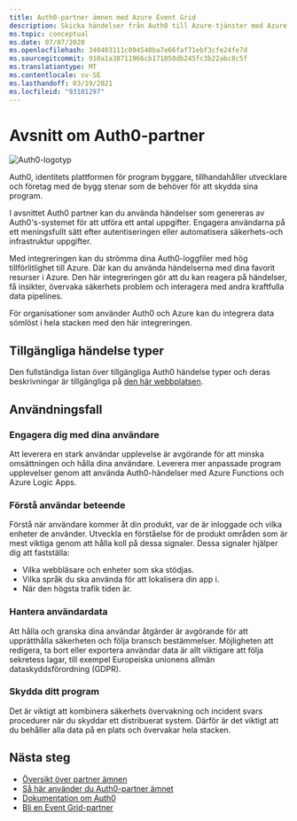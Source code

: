 ```yaml
---
title: Auth0-partner ämnen med Azure Event Grid
description: Skicka händelser från Auth0 till Azure-tjänster med Azure Event Grid.
ms.topic: conceptual
ms.date: 07/07/2020
ms.openlocfilehash: 340403111c094540ba7e66faf71ebf3cfe24fe7d
ms.sourcegitcommit: 910a1a38711966cb171050db245fc3b22abc8c5f
ms.translationtype: MT
ms.contentlocale: sv-SE
ms.lasthandoff: 03/19/2021
ms.locfileid: "93101297"
---
```

# <a name="auth0-partner-topics"></a>Avsnitt om Auth0-partner
![Auth0-logotyp](./media/auth0-overview/auth0-logo.png)

Auth0, identitets plattformen för program byggare, tillhandahåller utvecklare och företag med de bygg stenar som de behöver för att skydda sina program.

I avsnittet Auth0 partner kan du använda händelser som genereras av Auth0's-systemet för att utföra ett antal uppgifter. Engagera användarna på ett meningsfullt sätt efter autentiseringen eller automatisera säkerhets-och infrastruktur uppgifter.

Med integreringen kan du strömma dina Auth0-loggfiler med hög tillförlitlighet till Azure. Där kan du använda händelserna med dina favorit resurser i Azure. Den här integreringen gör att du kan reagera på händelser, få insikter, övervaka säkerhets problem och interagera med andra kraftfulla data pipelines.

För organisationer som använder Auth0 och Azure kan du integrera data sömlöst i hela stacken med den här integreringen. 
 
## <a name="available-event-types"></a>Tillgängliga händelse typer
Den fullständiga listan över tillgängliga Auth0 händelse typer och deras beskrivningar är tillgängliga på [den här webbplatsen](https://auth0.com/docs/logs/references/log-event-type-codes).

## <a name="use-cases"></a>Användningsfall

### <a name="engage-with-your-users"></a>Engagera dig med dina användare
Att leverera en stark användar upplevelse är avgörande för att minska omsättningen och hålla dina användare. Leverera mer anpassade program upplevelser genom att använda Auth0-händelser med Azure Functions och Azure Logic Apps. 

### <a name="understand-user-behavior"></a>Förstå användar beteende
Förstå när användare kommer åt din produkt, var de är inloggade och vilka enheter de använder. Utveckla en förståelse för de produkt områden som är mest viktiga genom att hålla koll på dessa signaler. Dessa signaler hjälper dig att fastställa:
- Vilka webbläsare och enheter som ska stödjas. 
- Vilka språk du ska använda för att lokalisera din app i. 
- När den högsta trafik tiden är. 

### <a name="manage-user-data"></a>Hantera användardata
Att hålla och granska dina användar åtgärder är avgörande för att upprätthålla säkerheten och följa bransch bestämmelser. Möjligheten att redigera, ta bort eller exportera användar data är allt viktigare att följa sekretess lagar, till exempel Europeiska unionens allmän dataskyddsförordning (GDPR).

### <a name="secure-your-application"></a>Skydda ditt program
Det är viktigt att kombinera säkerhets övervakning och incident svars procedurer när du skyddar ett distribuerat system. Därför är det viktigt att du behåller alla data på en plats och övervakar hela stacken. 

## <a name="next-steps"></a>Nästa steg

- [Översikt över partner ämnen](partner-events-overview.md)
- [Så här använder du Auth0-partner ämnet](auth0-how-to.md)
- [Dokumentation om Auth0](https://auth0.com/docs/azure-tutorial)
- [Bli en Event Grid-partner](partner-onboarding-overview.md)

